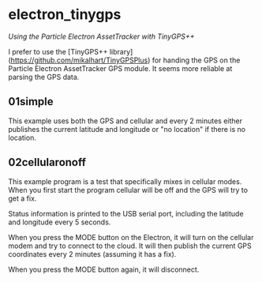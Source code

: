 # electron_tinygps

*Using the Particle Electron AssetTracker with TinyGPS++*

I prefer to use the [TinyGPS++ library] (https://github.com/mikalhart/TinyGPSPlus) for handing the GPS on the Particle Electron AssetTracker GPS module. It seems more reliable at parsing the GPS data. 


## 01simple

This example uses both the GPS and cellular and every 2 minutes either publishes the current latitude and longitude or "no location" if there is no location.


## 02cellularonoff

This example program is a test that specifically mixes in cellular modes. When you first start the program cellular will be off and the GPS will try to get a fix. 

Status information is printed to the USB serial port, including the latitude and longitude every 5 seconds.

When you press the MODE button on the Electron, it will turn on the cellular modem and try to connect to the cloud. It will then publish the current GPS coordinates every 2 minutes (assuming it has a fix).

When you press the MODE button again, it will disconnect.




